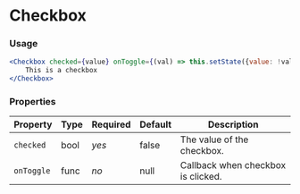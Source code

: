 # Checkbox

### Usage
```jsx
<Checkbox checked={value} onToggle={(val) => this.setState({value: !val})}>
    This is a checkbox
</Checkbox>
```

### Properties
| Property | Type | Required | Default | Description |
| --- | --- | --- | --- | --- |
| `checked` | bool | *yes* | false | The value of the checkbox. |
| `onToggle` | func | *no* | null | Callback when checkbox is clicked. |

